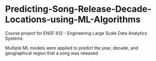 # Predicting-Song-Release-Decade-Locations-using-ML-Algorithms

Course project for ENSF 612 - Engineering Large Scale Data Analytics Systems

Multiple ML models were applied to predict the year, decade, and geographical region that a song was released
